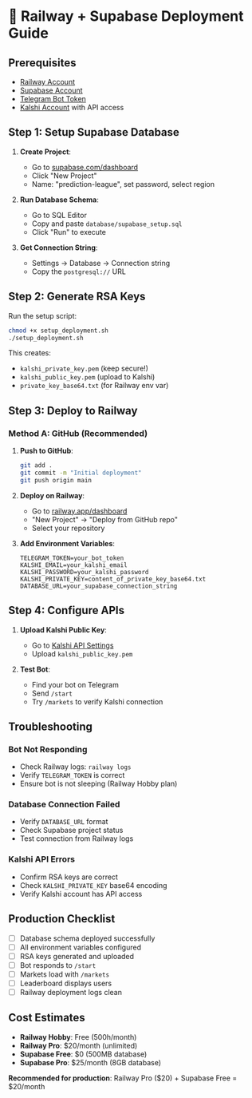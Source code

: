 # 🚀 Railway + Supabase Deployment Guide

## Prerequisites

- [Railway Account](https://railway.app)
- [Supabase Account](https://supabase.com)
- [Telegram Bot Token](https://core.telegram.org/bots#botfather)
- [Kalshi Account](https://kalshi.com) with API access

## Step 1: Setup Supabase Database

1. **Create Project**:
   - Go to [supabase.com/dashboard](https://supabase.com/dashboard)
   - Click "New Project"
   - Name: "prediction-league", set password, select region

2. **Run Database Schema**:
   - Go to SQL Editor
   - Copy and paste `database/supabase_setup.sql`
   - Click "Run" to execute

3. **Get Connection String**:
   - Settings → Database → Connection string
   - Copy the `postgresql://` URL

## Step 2: Generate RSA Keys

Run the setup script:
```bash
chmod +x setup_deployment.sh
./setup_deployment.sh
```

This creates:
- `kalshi_private_key.pem` (keep secure!)
- `kalshi_public_key.pem` (upload to Kalshi)
- `private_key_base64.txt` (for Railway env var)

## Step 3: Deploy to Railway

### Method A: GitHub (Recommended)

1. **Push to GitHub**:
   ```bash
   git add .
   git commit -m "Initial deployment"
   git push origin main
   ```

2. **Deploy on Railway**:
   - Go to [railway.app/dashboard](https://railway.app/dashboard)
   - "New Project" → "Deploy from GitHub repo"
   - Select your repository

3. **Add Environment Variables**:
   ```
   TELEGRAM_TOKEN=your_bot_token
   KALSHI_EMAIL=your_kalshi_email
   KALSHI_PASSWORD=your_kalshi_password
   KALSHI_PRIVATE_KEY=content_of_private_key_base64.txt
   DATABASE_URL=your_supabase_connection_string
   ```

## Step 4: Configure APIs

1. **Upload Kalshi Public Key**:
   - Go to [Kalshi API Settings](https://kalshi.com/profile/api)
   - Upload `kalshi_public_key.pem`

2. **Test Bot**:
   - Find your bot on Telegram
   - Send `/start`
   - Try `/markets` to verify Kalshi connection

## Troubleshooting

### Bot Not Responding
- Check Railway logs: `railway logs`
- Verify `TELEGRAM_TOKEN` is correct
- Ensure bot is not sleeping (Railway Hobby plan)

### Database Connection Failed
- Verify `DATABASE_URL` format
- Check Supabase project status
- Test connection from Railway logs

### Kalshi API Errors
- Confirm RSA keys are correct
- Check `KALSHI_PRIVATE_KEY` base64 encoding
- Verify Kalshi account has API access

## Production Checklist

- [ ] Database schema deployed successfully
- [ ] All environment variables configured
- [ ] RSA keys generated and uploaded
- [ ] Bot responds to `/start`
- [ ] Markets load with `/markets`
- [ ] Leaderboard displays users
- [ ] Railway deployment logs clean

## Cost Estimates

- **Railway Hobby**: Free (500h/month)
- **Railway Pro**: $20/month (unlimited)
- **Supabase Free**: $0 (500MB database)
- **Supabase Pro**: $25/month (8GB database)

**Recommended for production**: Railway Pro ($20) + Supabase Free = $20/month
